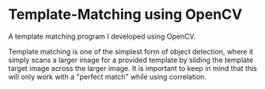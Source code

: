 # Template-Matching using OpenCV
 A template matching program I developed using OpenCV.

Template matching is one of the simplest form of object detection, where it simply scans a larger image for a provided template by sliding the template target image across the larger image. It is important to keep in mind that this will only work with a "perfect match" while using correlation.



